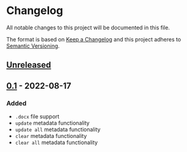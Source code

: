 # Changelog
All notable changes to this project will be documented in this file.

The format is based on [Keep a Changelog](http://keepachangelog.com/en/1.0.0/)
and this project adheres to [Semantic Versioning](http://semver.org/spec/v2.0.0.html).

## [Unreleased]
## [0.1] - 2022-08-17
### Added
- `.docx` file support
- `update` metadata functionality
- `update all` metadata functionality
- `clear` metadata functionality
- `clear all` metadata functionality

[Unreleased]: https://github.com/openscilab/dmeta/compare/v0.1...dev
[0.1]: https://github.com/openscilab/dmeta/compare/3598e8b...v0.1